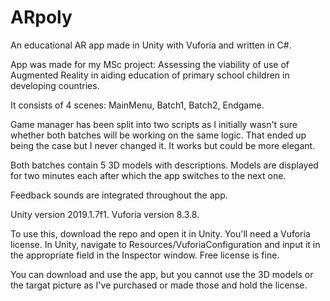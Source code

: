 # ARpoly
An educational AR app made in Unity with Vuforia and written in C#. 

App was made for my MSc project: Assessing the viability of use of Augmented Reality in aiding education of primary school children in developing countries. 

It consists of 4 scenes: MainMenu, Batch1, Batch2, Endgame.

Game manager has been split into two scripts as I initially wasn't sure whether both batches will be working on the same logic. That ended up being the case but I never changed it. It works but could be more elegant.

Both batches contain 5 3D models with descriptions. Models are displayed for two minutes each after which the app switches to the next one.

Feedback sounds are integrated throughout the app.

Unity version 2019.1.7f1. Vuforia version 8.3.8.

To use this, download the repo and open it in Unity. You'll need a Vuforia license. In Unity, navigate to Resources/VuforiaConfiguration and input it in the appropriate field in the Inspector window. Free license is fine.

You can download and use the app, but you cannot use the 3D models or the targat picture as I've purchased or made those and hold the license.
